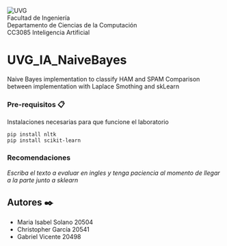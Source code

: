 ![UVG](https://res.cloudinary.com/webuvg/image/upload/f_auto/v1551291412/WEB/institucional/logouvg.png) <br>
Facultad de Ingeniería <br>
Departamento de Ciencias de la Computación <br>
CC3085 Inteligencia Artificial <br>
# UVG_IA_NaiveBayes
Naive Bayes implementation to classify HAM and SPAM
Comparison between implementation with Laplace Smothing and skLearn

### Pre-requisitos 📋

Instalaciones necesarias para que funcione el laboratorio

```
pip install nltk
pip install scikit-learn
```

### Recomendaciones

_Escriba el texto a evaluar en ingles y tenga paciencia al momento de llegar a la parte junto a sklearn_

## Autores ✒️

- Maria Isabel Solano 20504
- Christopher García 20541
- Gabriel Vicente 20498

